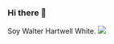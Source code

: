 ### Hi there 👋

Soy Walter Hartwell White.
<img src="https://github-readme-stats.vercel.app/api?username=zluvsand&show_icons=true"/>
